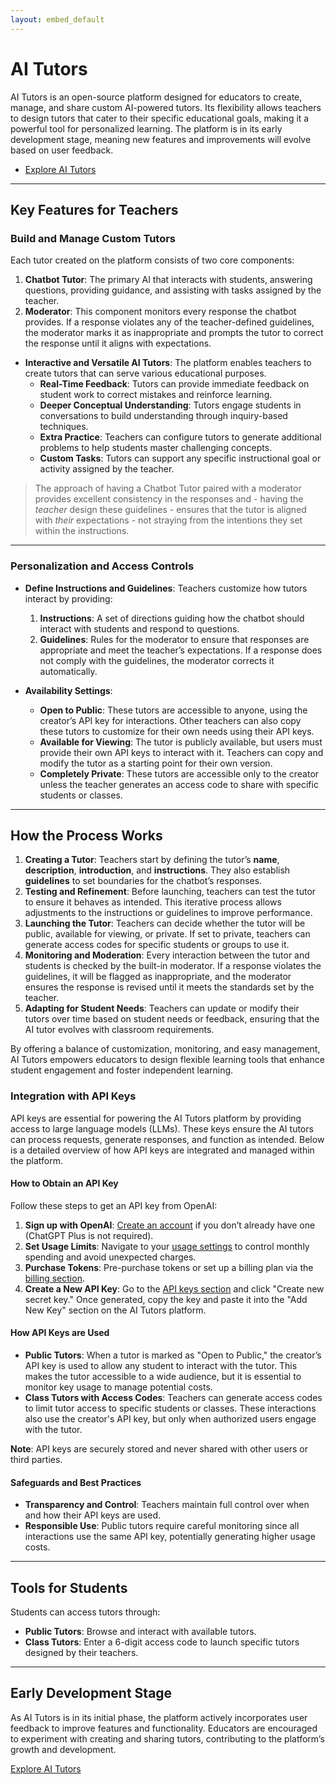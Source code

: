 ```yaml
---
layout: embed_default
---
```


# AI Tutors

AI Tutors is an open-source platform designed for educators to create, manage, and share custom AI-powered tutors. Its flexibility allows teachers to design tutors that cater to their specific educational goals, making it a powerful tool for personalized learning. The platform is in its early development stage, meaning new features and improvements will evolve based on user feedback.

 - [Explore AI Tutors](https://ai-tutors-252d0369f9d6.herokuapp.com/)

---

## Key Features for Teachers

### Build and Manage Custom Tutors  
Each tutor created on the platform consists of two core components:  
1. **Chatbot Tutor**: The primary AI that interacts with students, answering questions, providing guidance, and assisting with tasks assigned by the teacher.  
2. **Moderator**: This component monitors every response the chatbot provides. If a response violates any of the teacher-defined guidelines, the moderator marks it as inappropriate and prompts the tutor to correct the response until it aligns with expectations.

- **Interactive and Versatile AI Tutors**: The platform enables teachers to create tutors that can serve various educational purposes.  
   - **Real-Time Feedback**: Tutors can provide immediate feedback on student work to correct mistakes and reinforce learning.  
   - **Deeper Conceptual Understanding**: Tutors engage students in conversations to build understanding through inquiry-based techniques.  
   - **Extra Practice**: Teachers can configure tutors to generate additional problems to help students master challenging concepts.  
   - **Custom Tasks**: Tutors can support any specific instructional goal or activity assigned by the teacher.

> The approach of having a Chatbot Tutor paired with a moderator provides excellent consistency in the responses and - having the *teacher* design these guidelines - ensures that the tutor is aligned with *their* expectations - not straying from the intentions they set within the instructions.

---

### Personalization and Access Controls

- **Define Instructions and Guidelines**: Teachers customize how tutors interact by providing:
   1. **Instructions**: A set of directions guiding how the chatbot should interact with students and respond to questions.
   2. **Guidelines**: Rules for the moderator to ensure that responses are appropriate and meet the teacher’s expectations. If a response does not comply with the guidelines, the moderator corrects it automatically.

- **Availability Settings**:
   - **Open to Public**: These tutors are accessible to anyone, using the creator’s API key for interactions. Other teachers can also copy these tutors to customize for their own needs using their API keys.
   - **Available for Viewing**: The tutor is publicly available, but users must provide their own API keys to interact with it. Teachers can copy and modify the tutor as a starting point for their own version.
   - **Completely Private**: These tutors are accessible only to the creator unless the teacher generates an access code to share with specific students or classes.

---

## How the Process Works

1. **Creating a Tutor**: Teachers start by defining the tutor’s **name**, **description**, **introduction**, and **instructions**. They also establish **guidelines** to set boundaries for the chatbot’s responses.  
2. **Testing and Refinement**: Before launching, teachers can test the tutor to ensure it behaves as intended. This iterative process allows adjustments to the instructions or guidelines to improve performance.  
3. **Launching the Tutor**: Teachers can decide whether the tutor will be public, available for viewing, or private. If set to private, teachers can generate access codes for specific students or groups to use it.  
4. **Monitoring and Moderation**: Every interaction between the tutor and students is checked by the built-in moderator. If a response violates the guidelines, it will be flagged as inappropriate, and the moderator ensures the response is revised until it meets the standards set by the teacher.  
5. **Adapting for Student Needs**: Teachers can update or modify their tutors over time based on student needs or feedback, ensuring that the AI tutor evolves with classroom requirements.

By offering a balance of customization, monitoring, and easy management, AI Tutors empowers educators to design flexible learning tools that enhance student engagement and foster independent learning.

### Integration with API Keys

API keys are essential for powering the AI Tutors platform by providing access to large language models (LLMs). These keys ensure the AI tutors can process requests, generate responses, and function as intended. Below is a detailed overview of how API keys are integrated and managed within the platform.

#### **How to Obtain an API Key**
Follow these steps to get an API key from OpenAI:  
1. **Sign up with OpenAI**: [Create an account](https://platform.openai.com/signup) if you don’t already have one (ChatGPT Plus is not required).  
2. **Set Usage Limits**: Navigate to your [usage settings](https://platform.openai.com/usage) to control monthly spending and avoid unexpected charges.  
3. **Purchase Tokens**: Pre-purchase tokens or set up a billing plan via the [billing section](https://platform.openai.com/settings/organization/billing/overview).  
4. **Create a New API Key**: Go to the [API keys section](https://platform.openai.com/api-keys) and click "Create new secret key." Once generated, copy the key and paste it into the "Add New Key" section on the AI Tutors platform.

#### **How API Keys are Used**
- **Public Tutors**: When a tutor is marked as "Open to Public," the creator’s API key is used to allow any student to interact with the tutor. This makes the tutor accessible to a wide audience, but it is essential to monitor key usage to manage potential costs.
- **Class Tutors with Access Codes**: Teachers can generate access codes to limit tutor access to specific students or classes. These interactions also use the creator's API key, but only when authorized users engage with the tutor.  

**Note**: API keys are securely stored and never shared with other users or third parties.

#### **Safeguards and Best Practices**
- **Transparency and Control**: Teachers maintain full control over when and how their API keys are used. 
- **Responsible Use**: Public tutors require careful monitoring since all interactions use the same API key, potentially generating higher usage costs.

---

## Tools for Students

Students can access tutors through:
- **Public Tutors**: Browse and interact with available tutors.
- **Class Tutors**: Enter a 6-digit access code to launch specific tutors designed by their teachers.

---

## Early Development Stage

As AI Tutors is in its initial phase, the platform actively incorporates user feedback to improve features and functionality. Educators are encouraged to experiment with creating and sharing tutors, contributing to the platform’s growth and development.

[Explore AI Tutors](https://ai-tutors-252d0369f9d6.herokuapp.com/)